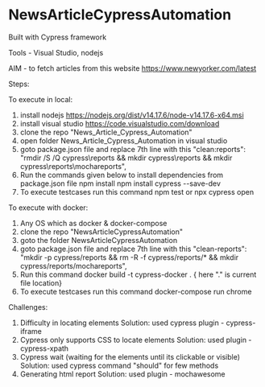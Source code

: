 # NewsArticleCypressAutomation

Built with Cypress framework

Tools - Visual Studio, nodejs

AIM - to fetch articles from this website https://www.newyorker.com/latest

Steps:

To execute in local:
1. install nodejs https://nodejs.org/dist/v14.17.6/node-v14.17.6-x64.msi
2. install visual studio https://code.visualstudio.com/download
3. clone the repo "News_Article_Cypress_Automation"
4. open folder News_Article_Cypress_Automation in visual studio
5. goto package.json file and replace 7th line with this "clean:reports": "rmdir /S /Q cypress\\reports && mkdir cypress\\reports && mkdir cypress\\reports\\mochareports",
6. Run the commands given below to install dependencies from package.json file
	npm install
	npm install cypress --save-dev
7. To execute testcases run this command 
	npm test or npx cypress open

To execute with docker:
1. Any OS which as docker & docker-compose
2. clone the repo "NewsArticleCypressAutomation"
3. goto the folder NewsArticleCypressAutomation
4. goto package.json file and replace 7th line with this "clean-reports": "mkdir -p cypress/reports && rm -R -f cypress/reports/* && mkdir cypress/reports/mochareports",
5. Run this command 
	docker build -t cypress-docker . { here "." is current file location}
5. To execute testcases run this command
	docker-compose run chrome

Challenges:
1. Difficulty in locating elements 
	Solution: used cypress plugin - cypress-iframe
2. Cypress only supports CSS to locate elements
	Solution: used plugin - cypress-xpath
3. Cypress wait (waiting for the elements until its clickable or visible)
	Solution: used cypress command "should" for few methods
4. Generating html report
	Solution: used plugin - mochawesome
